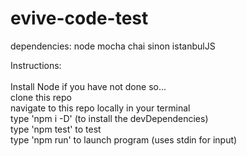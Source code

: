 # evive-code-test
dependencies: node mocha chai sinon istanbulJS

Instructions: <br />
<br />
  Install Node if you have not done so... <br />
  clone this repo <br />
  navigate to this repo locally in your terminal <br />
  type 'npm i -D' (to install the devDependencies) <br />
  type 'npm test' to test <br />
  type 'npm run' to launch program (uses stdin for input) <br />
